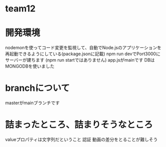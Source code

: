 # team12


# 開発環境
nodemonを使ってコード変更を監視して、自動でNode.jsのアプリケーションを再起動できるようにしている(package.jsonに記載)
npm run devでPort3000にサーバーが建ちます (npm run startではありません)
app.jsがmainです
DBはMONGODBを使いました

# branchについて
masterがmainブランチです

# 詰まったところ、詰まりそうなところ
valueプロパティは文字列だということ
認証
動画の差分をとることが難しそう


